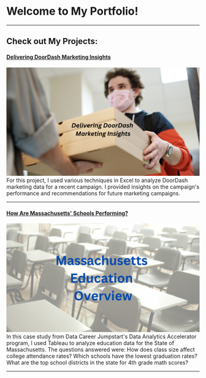 # Welcome to My Portfolio!

---

## Check out My Projects:

#### [Delivering DoorDash Marketing Insights](https://www.linkedin.com/pulse/delivering-doordash-marketing-insights-ehlert-mackie-mba-msba/)
[<img src="images/DoorDash with Text.png?raw=true"/>](https://www.linkedin.com/pulse/delivering-doordash-marketing-insights-ehlert-mackie-mba-msba/)
For this project, I used various techniques in Excel to analyze DoorDash marketing data for a recent campaign. I provided insights on the campaign's performance and recommendations for future marketing campaigns.


---
#### [How Are Massachusetts' Schools Performing?](https://www.linkedin.com/pulse/how-massachusetts-schools-performing-christy-ehlert-mackie-mba-msba/)
[<img src="images/Massachusetts Education Overview.png?raw=true"/>](https://www.linkedin.com/pulse/how-massachusetts-schools-performing-christy-ehlert-mackie-mba-msba/)
In this case study from Data Career Jumpstart's Data Analytics Accelerator program, I used Tableau to analyze education data for the State of Massachusetts. The questions answered were:
How does class size affect college attendance rates?
Which schools have the lowest graduation rates?
What are the top school districts in the state for 4th grade math scores?

---




